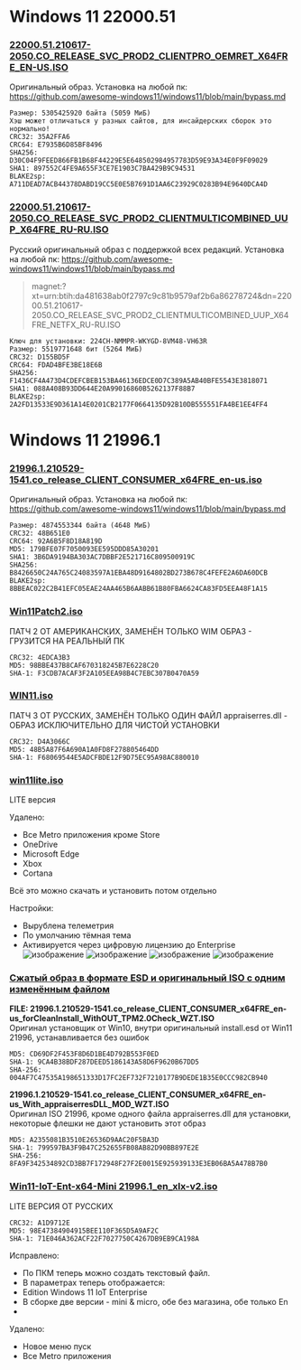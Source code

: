 # Windows 11 22000.51
### [22000.51.210617-2050.CO_RELEASE_SVC_PROD2_CLIENTPRO_OEMRET_X64FRE_EN-US.ISO](https://drive.google.com/drive/folders/19bR7Ayz6XJyeJ86y-Xs_OeSXrcv_Pcoo?usp=sharing)
Оригинальный образ. Установка на любой пк: https://github.com/awesome-windows11/windows11/blob/main/bypass.md
```
Размер: 5305425920 байта (5059 МиБ)
Хэш может отличаться у разных сайтов, для инсайдерских сборок это нормально!
CRC32: 35A2FFA6
CRC64: E7935B6D85BF8496
SHA256: D30C04F9FEED866FB1B68F44229E5E648502984957783D59E93A34E0F9F09029
SHA1: 897552C4FE9A655F3CE7E1903C7BA429B9C94531
BLAKE2sp: A711DEAD7ACB44378DABD19CC5E0E5B7691D1AA6C23929C0283B94E9640DCA4D
```
### [22000.51.210617-2050.CO_RELEASE_SVC_PROD2_CLIENTMULTICOMBINED_UUP_X64FRE_RU-RU.ISO](https://disk.yandex.ru/d/prxuwLYoHVCvbQ)
Русский оригинальный образ с поддержкой всех редакций. Установка на любой пк: https://github.com/awesome-windows11/windows11/blob/main/bypass.md

> magnet:?xt=urn:btih:da481638ab0f2797c9c81b9579af2b6a86278724&dn=22000.51.210617-2050.CO_RELEASE_SVC_PROD2_CLIENTMULTICOMBINED_UUP_X64FRE_NETFX_RU-RU.ISO

```
Ключ для установки: 224CH-NMMPR-WKYGD-8VM48-VH63R
Размер: 5519771648 бит (5264 МиБ) 
CRC32: D155BD5F 
CRC64: FDAD4BFE3BE18E6B 
SHA256: F1436CF4A473D4CDEFCBEB153BA46136EDCE0D7C389A5AB40BFE5543E3818071 
SHA1: 088A408B93DD644E20A99016860B5262137F88B7 
BLAKE2sp: 2A2FD13533E9D361A14E0201CB2177F0664135D92B10DB555551FA4BE1EE4FF4 
```
# Windows 11 21996.1
### [21996.1.210529-1541.co_release_CLIENT_CONSUMER_x64FRE_en-us.iso](https://yandex.ru/search/?text=3B6DA9194BA303AC7DBBF2E521716C809500919C&lr=213)
Оригинальный образ. Установка на любой пк: https://github.com/awesome-windows11/windows11/blob/main/bypass.md
<br>
```
Размер: 4874553344 байта (4648 МиБ)
CRC32: 48B651E0
CRC64: 92A6B5F8D18A819D
MD5: 179BFE07F7050093EE595DDD85A30201
SHA1: 3B6DA9194BA303AC7DBBF2E521716C809500919C
SHA256: B8426650C24A765C24083597A1EBA48D9164802BD273B678C4FEFE2A6DA60DCB
BLAKE2sp: 8BBEAC022C2B41EFC05EAE24AA465B6AABB61B80FBA6624CA83FD5EEA48F1A15
```
### [Win11Patch2.iso](https://drive.google.com/file/d/1n8b4SR2pmLSm5Ppqe51U7SOVkrYLvmoS/view)
ПАТЧ 2 ОТ АМЕРИКАНСКИХ, ЗАМЕНЁН ТОЛЬКО WIM ОБРАЗ  - ГРУЗИТСЯ НА РЕАЛЬНЫЙ ПК
```
CRC32: 4EDCA3B3
MD5: 98BBE437B8CAF670318245B7E6228C20
SHA-1: F3CDB7ACAF3F2A105EEA98B4C7EBC307B0470A59
```
### [WIN11.iso](https://drive.google.com/file/d/135NL5hZD-5DTWDXTCgBkcxE-U6MWyLnr/view)
ПАТЧ 3 ОТ РУССКИХ, ЗАМЕНЁН ТОЛЬКО ОДИН ФАЙЛ appraiserres.dll - ОБРАЗ ИСКЛЮЧИТЕЛЬНО ДЛЯ ЧИСТОЙ УСТАНОВКИ
```
CRC32: D4A3066C
MD5: 48B5A87F6A690A1A0FD8F278805464DD
SHA-1: F68069544E5ADCFBDE12F9D75EC95A98AC880010
```
### [win11lite.iso](https://disk.yandex.ru/d/k1oLGE9wvvSvsg)
LITE версия


Удалено:

- Все Metro приложения кроме Store
- OneDrive
- Microsoft Edge
- Xbox
- Cortana

Всё это можно скачать и установить потом отдельно

Настройки:

- Вырублена телеметрия
- По умолчанию тёмная тема
- Активируется через цифровую лицензию до Enterprise
![изображение](https://user-images.githubusercontent.com/86190960/122674741-285c9380-d1df-11eb-8004-3998ec9e7631.png)
![изображение](https://user-images.githubusercontent.com/86190960/122674747-2f83a180-d1df-11eb-99f5-44cdd86b823d.png)
![изображение](https://user-images.githubusercontent.com/86190960/122674756-3d392700-d1df-11eb-9943-6649d0c15b82.png)
![изображение](https://user-images.githubusercontent.com/86190960/122674766-44f8cb80-d1df-11eb-8127-bf53f70ea34b.png)
 
### [Сжатый образ в формате ESD и оригинальный ISO с одним изменённым файлом](https://www.mediafire.com/folder/85qmmyuw9axxw/Windows_11_(Sun_Valley)_Version_Dev_Internal_Preview_Build_21996.1.co_release.210529-1541)

**FILE: 21996.1.210529-1541.co_release_CLIENT_CONSUMER_x64FRE_en-us_forCleanInstall_WithOUT_TPM2.0Check_WZT.ISO**
<br>
Оригинал установщик от Win10, внутри оригинальный install.esd от Win11 21996, устанавливается без ошибок 
```
MD5: CD69DF2F453F8D6D1BE4D792B553F0ED
SHA-1: 9CA4B38BDF287DEED5186143A58D6F9620B67DD5
SHA-256: 004AF7C47535A198651333D17FC2EF732F7210177B9DEDE1B35E0CCC982CB940
```
**21996.1.210529-1541.co_release_CLIENT_CONSUMER_x64FRE_en-us_With_appraiserresDLL_MOD_WZT.ISO**
<br>
Оригинал ISO 21996, кроме одного файла appraiserres.dll для установки, некоторые флешки не дают установить этот образ
```
MD5: A2355081B3510E26536D9AAC20F5BA3D
SHA-1: 799597BA3F9B47C252655FB08AB82D90BB897E2E
SHA-256: 8FA9F342534892CD3BB7F172948F27F2E0015E925939133E3EB06BA5A478B7B0
```

### [Win11-IoT-Ent-x64-Mini 21996.1_en_xlx-v2.iso](https://disk.yandex.ru/d/jGImk2A0VZMJkg)
LITE ВЕРСИЯ ОТ РУССКИХ
```
CRC32: A1D9712E
MD5: 98E47384904915BEE110F365D5A9AF2C
SHA-1: 71E046A362ACF22F7027750C4267DB9EB9CA198A
```

Исправлено:
- По ПКМ теперь можно создать текстовый файл.
- В параметрах теперь отображается:
- Edition Windows 11 IoT Enterprise
- В сборке две версии - mini & micro, обе без магазина, обе только En
- 
Удалено:
- Новое меню пуск
- Все Metro приложения
